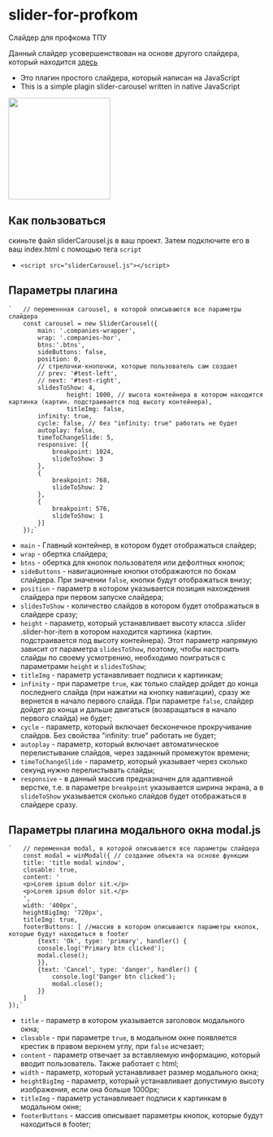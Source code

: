 # slider-for-profkom
Слайдер для профкома ТПУ

Данный слайдер усовершенствован на основе другого слайдера, который находится <a href="https://github.com/Danila95/plagin-slider-carousel">здесь</a> 
- Это плагин простого слайдера, который написан на JavaScript
- This is a simple plagin slider-carousel written in native JavaScript
<div> 
<img width="200" heigth="200" src="https://cdn-images-1.medium.com/max/1052/1*DN7ToydkJZEdVaJVK_Nhvw.png">
</div>

## Как пользоваться

скиньте файл sliderCarousel.js в ваш проект. Затем подключите его в ваш index.html  с помощью тега `script`
- `<script src="sliderCarousel.js"></script>`


## Параметры плагина
	`	// переменнная carousel, в которой описываются все параметры слайдера 
		const carousel = new SliderCarousel({
			main: '.companies-wrapper',
			wrap: '.companies-hor',
			btns:'.btns',
            sideButtons: false,
			position: 0,
			// стрелочки-кнопочки, которые пользователь сам создает
			// prev: '#test-left',
			// next: '#test-right',
			slidesToShow: 4,
                    height: 1000, // высота контейнера в котором находится картинка (картин. подстраивается под высоту контейнера),
                    titleImg: false,
			infinity: true,
			cycle: false, // без "infinity: true" работать не будет
			autoplay: false,
			timeToChangeSlide: 5,
			responsive: [{
				breakpoint: 1024,
				slideToShow: 3
			},
			{
				breakpoint: 768,
				slideToShow: 2
			},
			{
				breakpoint: 576,
				slideToShow: 1
			}]
		});`
    
- `main` - Главный контейнер, в котором будет отображаться слайдер;
- `wrap` - обертка слайдера;
- `btns` - обертка для кнопок пользователя или дефолтных кнопок;
- `sideButtons` - навигационные кнопки отображаются по бокам слайдера. При значении `false`, кнопки будут отображаться внизу;
- `position` - параметр в котором указывается позиция нахождения слайдера при первом запуске слайдера;
- `slidesToShow` - количество слайдов в котором будет отображаться в слайдере сразу;
- `height` - параметр, который устанавливает высоту класса .slider .slider-hor-item в котором находится картинка (картин. подстраивается под высоту контейнера). Этот параметр напрямую зависит от параметра `slidesToShow`, поэтому, чтобы настроить слайды по своему усмотрению, необходимо поиграться с параметрами `height` и `slidesToShow`;
- `titleImg` - параметр устанавливает подписи к картинкам;
- `infinity` - при параметре `true`, как только слайдер дойдет до конца последнего слайда (при нажатии на кнопку навигации), сразу же вернется в начало первого слайда. При параметре `false`, слайдер дойдет до конца и дальше двигаться (возвращаться в начало первого слайда) не будет;
- `cycle` - параметр, который включает бесконечное прокручивание слайдов. Без свойства "infinity: true" работать не будет;
- `autoplay` - параметр, который включает автоматическое перелистывание слайдов, через заданный промежуток времени;
- `timeToChangeSlide` - параметр, который указывает через сколько секунд нужно перелистывать слайды;
- `responsive` - в данный массив предназначен для адаптивной верстке, т.е. в параметре `breakpoint` указывается ширина экрана, а в `slideToShow` указывается сколько слайдов будет отображаться в слайдере сразу.

## Параметры плагина модального окна modal.js
    `   // переменная modal, в которой описываются все параметры слайдера
        const modal = winModal({ // создание объекта на основе функции
        title: 'title modal window',
        closable: true,
        content: '
        <p>Lorem ipsum dolor sit.</p>
        <p>Lorem ipsum dolor sit.</p>
        ',
        width: '400px',
        heightBigImg: '720px',
        titleImg: true,
        footerButtons: [ //массив в котором описываются параметры кнопок, которые будут находиться в footer
            {text: 'Ok', type: 'primary', handler() {
            console.log('Primary btn clicked');
            modal.close();
            }},
            {text: 'Cancel', type: 'danger', handler() {
                console.log('Danger btn clicked');
                modal.close();
            }}
        ]
    });`

- `title` - параметр в котором указывается заголовок модального окна;
- `closable` - при параметре `true`, в модальном окне появляется крестик в правом верхнем углу, при `false` исчезает;
- `content` - параметр отвечает за вставляемую информацию, который вводит пользователь. Также работает с html;
- `width` - параметр, который устанавливает размер модального окна;
- `heightBigImg` - параметр, который устанавливает допустимую высоту изображения, если она больше 1000px;
- `titleImg` - параметр устанавливает подписи к картинкам в модальном окне;
- `footerButtons` - массив описывает параметры кнопок, которые будут находиться в footer;